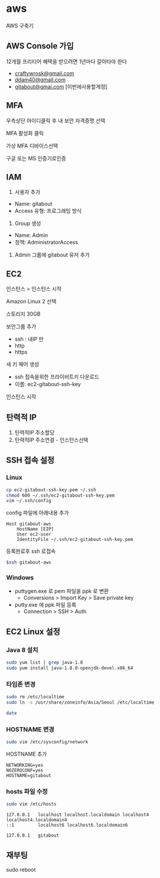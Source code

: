 # aws
AWS 구축기

## AWS Console 가입

12개월 프리티어 혜택을 받으려면 1년마다 갈아타야 한다

* craftywrosk@gmail.com
* ddam40@gmail.com
* gitabout@gmai.com [이번에사용할계정]

## MFA

우측상단 아이디클릭 후 내 보안 자격증명 선택

MFA 활성화 클릭

가상 MFA 디바이스선택

구글 또는 MS 인증기로인증

## IAM

1. 사용자 추가
  - Name: gitabout
  - Access 유형: 프로그래밍 방식

1. Group 생성
  - Name: Admin
  - 정책: AdministratorAccess

1. Admin 그룹에 gitabout 유저 추가 

## EC2

인스턴스 > 인스턴스 시작

Amazon Linux 2 선택

스토리지 30GB

보안그룹 추가
  - ssh : 내IP 만
  - http
  - https

새 키 패어 생성
  - ssh 접속을위한 프라이비트키 다운로드
  - 이름: ec2-gitabout-ssh-key

인스턴스 시작

## 탄력적 IP

1. 탄력적IP 주소할당
1. 탄력적IP 주소연결 - 인스턴스선택

## SSH 접속 설정

### Linux

```bash
cp ec2-gitabout-ssh-key.pem ~/.ssh
chmod 600 ~/.ssh/ec2-gitabout-ssh-key.pem
vim ~/.ssh/config
```

config 파일에 아래내용 추가
```
Host gitabout-aws
    HostName [EIP]
    User ec2-user
    IdentityFile ~/.ssh/ec2-gitabout-ssh-key.pem
```

등록완료후 ssh 로접속

```bash
$ssh gitabout-aws
```

### Windows 

* puttygen.exe 로 pem 파일을 ppk 로 변환
  * Conversions > Import Key > Save private key
* putty.exe 에 ppk 파일 등록
  * Connection > SSH > Auth

## EC2 Linux 설정

### Java 8 설치
```bash
sudo yum list | grep java-1.8
sudo yum install java-1.8.0-openjdk-devel.x86_64
```

### 타임존 변경
```bash
sudo rm /etc/localtime
sudo ln -s /usr/share/zoneinfo/Asia/Seoul /etc/localtime

date
```
### HOSTNAME 변경
```bash
sudo vim /etc/sysconfig/network
```
HOSTNAME 추가
```
NETWORKING=yes
NOZEROCONF=yes
HOSTNAME=gitabout
```

### hosts 파일 수정
```bash
sudo vim /etc/hosts
```

```
127.0.0.1   localhost localhost.localdomain localhost4 localhost4.localdomain4
::1         localhost6 localhost6.localdomain6

127.0.0.1   gitabout
```

## 재부팅
sudo reboot

